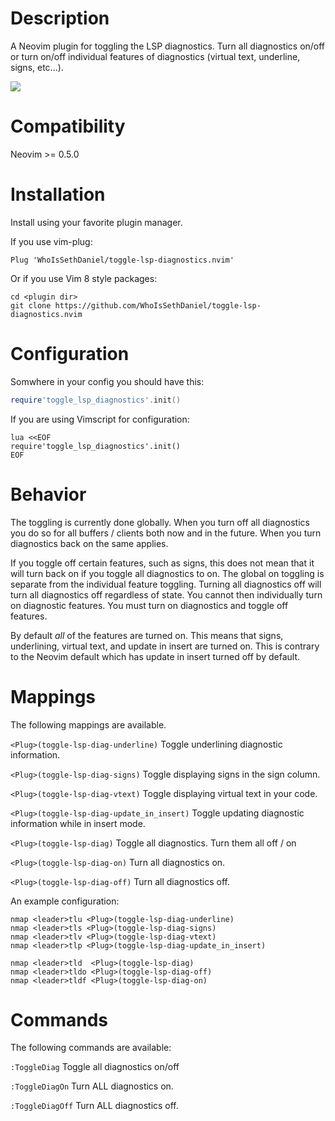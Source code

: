 # Description
A Neovim plugin for toggling the LSP diagnostics. Turn all diagnostics on/off or turn on/off
individual features of diagnostics (virtual text, underline, signs, etc...).

<img src="https://github.com/WhoIsSethDaniel/public-assets/blob/main/toggle-diag-on-off-2.gif">

# Compatibility
Neovim >= 0.5.0

# Installation
Install using your favorite plugin manager. 

If you use vim-plug:
```vim
Plug 'WhoIsSethDaniel/toggle-lsp-diagnostics.nvim'
```
Or if you use Vim 8 style packages:
```
cd <plugin dir>
git clone https://github.com/WhoIsSethDaniel/toggle-lsp-diagnostics.nvim
```

# Configuration
Somwhere in your config you should have this:
```lua
require'toggle_lsp_diagnostics'.init()
```
If you are using Vimscript for configuration:
```vim
lua <<EOF
require'toggle_lsp_diagnostics'.init()
EOF
```

# Behavior
The toggling is currently done globally. When you turn off all diagnostics you do so for
all buffers / clients both now and in the future. When you turn diagnostics back on the 
same applies.

If you toggle off certain features, such as signs, this does not mean that it will turn 
back on if you toggle all diagnostics to on. The global on toggling is separate from
the individual feature toggling. Turning all diagnostics off will turn all diagnostics off
regardless of state. You cannot then individually turn on diagnostic features. You must 
turn on diagnostics and toggle off features.

By default *all* of the features are turned on. This means that signs, underlining, virtual 
text, and update in insert are turned on. This is contrary to the Neovim default which has
update in insert turned off by default.

# Mappings
The following mappings are available. 

`<Plug>(toggle-lsp-diag-underline)`
Toggle underlining diagnostic information.

`<Plug>(toggle-lsp-diag-signs)`
Toggle displaying signs in the sign column.

`<Plug>(toggle-lsp-diag-vtext)`
Toggle displaying virtual text in your code.

`<Plug>(toggle-lsp-diag-update_in_insert)`
Toggle updating diagnostic information while in insert mode.

`<Plug>(toggle-lsp-diag)`
Toggle all diagnostics. Turn them all off / on

`<Plug>(toggle-lsp-diag-on)`
Turn all diagnostics on.

`<Plug>(toggle-lsp-diag-off)`
Turn all diagnostics off.

An example configuration:
```vim
nmap <leader>tlu <Plug>(toggle-lsp-diag-underline)
nmap <leader>tls <Plug>(toggle-lsp-diag-signs)
nmap <leader>tlv <Plug>(toggle-lsp-diag-vtext)
nmap <leader>tlp <Plug>(toggle-lsp-diag-update_in_insert)

nmap <leader>tld  <Plug>(toggle-lsp-diag)
nmap <leader>tldo <Plug>(toggle-lsp-diag-off)
nmap <leader>tldf <Plug>(toggle-lsp-diag-on)
```

# Commands
The following commands are available:

`:ToggleDiag`
Toggle all diagnostics on/off

`:ToggleDiagOn`
Turn ALL diagnostics on.

`:ToggleDiagOff`
Turn ALL diagnostics off.
